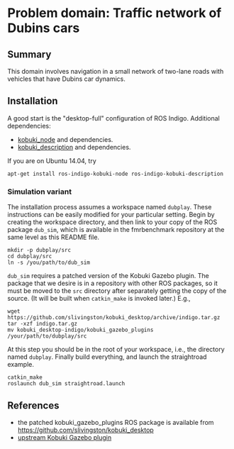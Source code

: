 Problem domain: Traffic network of Dubins cars
==============================================

Summary
-------

This domain involves navigation in a small network of two-lane roads with
vehicles that have Dubins car dynamics.


Installation
------------

A good start is the "desktop-full" configuration of ROS Indigo.  Additional
dependencies:
* [kobuki_node](http://wiki.ros.org/kobuki_node) and dependencies.
* [kobuki_description](http://wiki.ros.org/kobuki_description) and dependencies.

If you are on Ubuntu 14.04, try

    apt-get install ros-indigo-kobuki-node ros-indigo-kobuki-description


### Simulation variant

The installation process assumes a workspace named `dubplay`.  These
instructions can be easily modified for your particular setting.  Begin by
creating the workspace directory, and then link to your copy of the ROS package
`dub_sim`, which is available in the fmrbenchmark repository at the same level
as this README file.

    mkdir -p dubplay/src
    cd dubplay/src
    ln -s /you/path/to/dub_sim

`dub_sim` requires a patched version of the Kobuki Gazebo plugin.  The package
that we desire is in a repository with other ROS packages, so it must be moved
to the `src` directory after separately getting the copy of the source.  (It
will be built when `catkin_make` is invoked later.)  E.g.,

    wget https://github.com/slivingston/kobuki_desktop/archive/indigo.tar.gz
    tar -xzf indigo.tar.gz
    mv kobuki_desktop-indigo/kobuki_gazebo_plugins /your/path/to/dubplay/src

At this step you should be in the root of your workspace, i.e., the directory
named `dubplay`.  Finally build everything, and launch the straightroad example.

    catkin_make
    roslaunch dub_sim straightroad.launch


References
----------

* the patched kobuki_gazebo_plugins ROS package is available from <https://github.com/slivingston/kobuki_desktop>
* [upstream Kobuki Gazebo plugin](http://wiki.ros.org/kobuki_gazebo_plugins)
